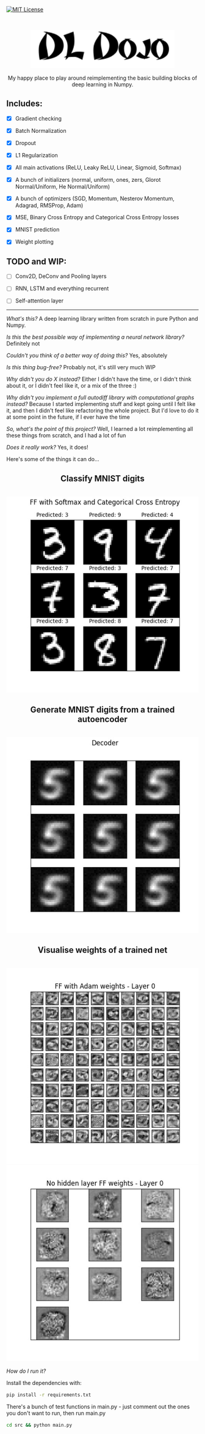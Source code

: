 [![MIT License][license-shield]][license-url]

<br>
<p align="center">
  <img src="img/title.png" height="100">

  <p align="center">
   My happy place to play around reimplementing the basic building blocks of deep learning in Numpy.
</p>

## Includes: 

- [x] Gradient checking

- [x] Batch Normalization

- [x] Dropout

- [x] L1 Regularization

- [x] All main activations (ReLU, Leaky ReLU, Linear, Sigmoid, Softmax)

- [x] A bunch of initializers (normal, uniform, ones, zers, Glorot Normal/Uniform, He Normal/Uniform)

- [x] A bunch of optimizers (SGD, Momentum, Nesterov Momentum, Adagrad, RMSProp, Adam)

- [x] MSE, Binary Cross Entropy and Categorical Cross Entropy losses

- [x] MNIST prediction

- [x] Weight plotting

## TODO and WIP:

- [ ] Conv2D, DeConv and Pooling layers

- [ ] RNN, LSTM and everything recurrent

- [ ] Self-attention layer
  
---

*What's this?* A deep learning library written from scratch in pure Python and Numpy.

*Is this the best possible way of implementing a neural network library?* Definitely not

*Couldn't you think of a better way of doing this?* Yes, absolutely

*Is this thing bug-free?* Probably not, it's still very much WIP

*Why didn't you do X instead?* Either I didn't have the time, or I didn't think about it, or I didn't feel like it, or a mix of the three :) 

*Why didn't you implement a full autodiff library with computational graphs instead?* Because I started implementing stuff and kept going until I felt like it, and then I didn't feel like refactoring the whole project. But I'd love to do it at some point in the future, if I ever have the time

*So, what's the point of this project?* Well, I learned a lot reimplementing all these things from scratch, and I had a lot of fun

*Does it really work?* Yes, it does!

Here's some of the things it can do...

<h2 align="center"> Classify MNIST digits </h2>

<p align="center">
<br>
<img src='img/FF_with_Softmax_and_Categorical_Cross_Entropy.jpg' height='512'>
<br>

<h2 align="center"> Generate MNIST digits from a trained autoencoder </h2>

<p align="center">
<br>
<img src='img/Decoder.jpg' height='512'>
<br>

<h2 align="center"> Visualise weights of a trained net </h2>

<p align="center">
<br>
<img src='img/FF_with_Adam_layer_0_weights.jpg' height='512'>
<br>
<img src='img/No_hidden_layer_FF_layer_0_weights.jpg' height='512'>
<br>

*How do I run it?* 

Install the dependencies with:
```sh
pip install -r requirements.txt
```

There's a bunch of test functions in main.py - just comment out the ones you don't want to run, then run main.py

```sh
cd src && python main.py
```

[license-shield]: https://img.shields.io/github/license/othneildrew/Best-README-Template.svg?style=flat-square
[license-url]: https://github.com/othneildrew/Best-README-Template/blob/master/LICENSE.txt